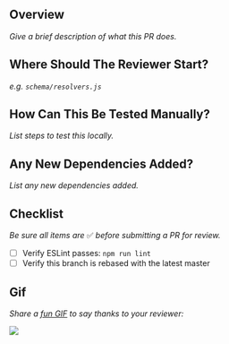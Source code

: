 ## Overview

_Give a brief description of what this PR does._

## Where Should The Reviewer Start?

_e.g. `schema/resolvers.js`_

## How Can This Be Tested Manually?

_List steps to test this locally._

## Any New Dependencies Added?

_List any new dependencies added._

## Checklist

_Be sure all items are_ ✅ _before submitting a PR for review._

* [ ] Verify ESLint passes: `npm run lint`
* [ ] Verify this branch is rebased with the latest master

## Gif

_Share a [fun GIF](https://giphy.com) to say thanks to your reviewer:_

![](https://media.giphy.com/media/w0CJXS2M44xfW/giphy.gif)

